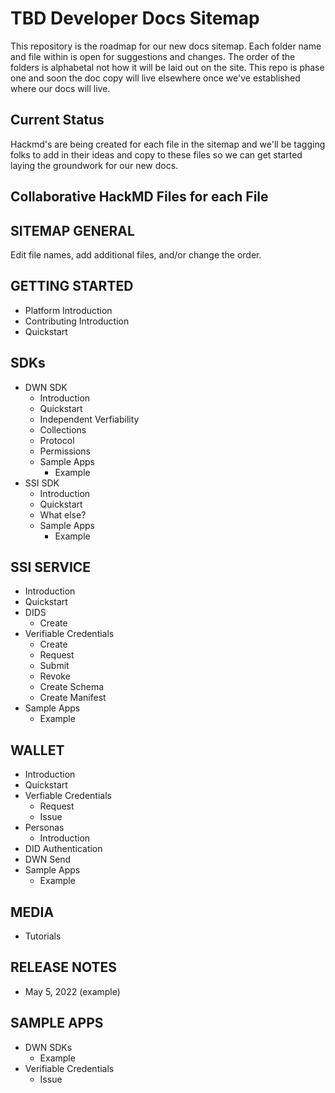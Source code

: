 # TBD Developer Docs Sitemap

This repository is the roadmap for our new docs sitemap. Each folder name and file within is open for suggestions and changes. The order of the folders is alphabetal not how it will be laid out on the site. This repo is phase one and soon the doc copy will live elsewhere once we've established where our docs will live.

## Current Status

Hackmd's are being created for each file in the sitemap and we'll be tagging folks to add in their ideas and copy to these files so we can get started laying the groundwork for our new docs.

## Collaborative HackMD Files for each File

## SITEMAP GENERAL
Edit file names, add additional files, and/or change the order.

## GETTING STARTED
- Platform Introduction
- Contributing Introduction
- Quickstart

## SDKs
- DWN SDK
  - Introduction
  - Quickstart
  - Independent Verfiability
  - Collections
  - Protocol
  - Permissions
  - Sample Apps
    - Example
- SSI SDK
  - Introduction
  - Quickstart
  - What else?
  - Sample Apps
    - Example

## SSI SERVICE
- Introduction
- Quickstart
- DIDS
  - Create
- Verifiable Credentials
  - Create
  - Request
  - Submit
  - Revoke
  - Create Schema
  - Create Manifest
- Sample Apps
  - Example

## WALLET
- Introduction
- Quickstart
- Verfiable Credentials
  - Request
  - Issue
- Personas
  - Introduction
- DID Authentication
- DWN Send
- Sample Apps
  - Example

## MEDIA
- Tutorials

## RELEASE NOTES
- May 5, 2022 (example)

## SAMPLE APPS
- DWN SDKs
  - Example
- Verifiable Credentials
  - Issue